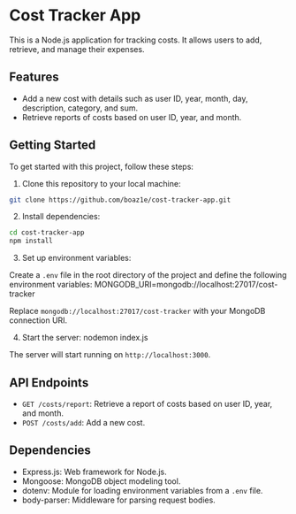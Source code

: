 # Cost Tracker App

This is a Node.js application for tracking costs. It allows users to add, retrieve, and manage their expenses.

## Features

- Add a new cost with details such as user ID, year, month, day, description, category, and sum.
- Retrieve reports of costs based on user ID, year, and month.

## Getting Started

To get started with this project, follow these steps:

1. Clone this repository to your local machine:

```bash
git clone https://github.com/boaz1e/cost-tracker-app.git
```

2. Install dependencies:

```bash
cd cost-tracker-app
npm install
```

3. Set up environment variables:

Create a `.env` file in the root directory of the project and define the following environment variables:
MONGODB_URI=mongodb://localhost:27017/cost-tracker

Replace `mongodb://localhost:27017/cost-tracker` with your MongoDB connection URI.

4. Start the server:
   nodemon index.js

The server will start running on `http://localhost:3000`.

## API Endpoints

- `GET /costs/report`: Retrieve a report of costs based on user ID, year, and month.
- `POST /costs/add`: Add a new cost.

## Dependencies

- Express.js: Web framework for Node.js.
- Mongoose: MongoDB object modeling tool.
- dotenv: Module for loading environment variables from a `.env` file.
- body-parser: Middleware for parsing request bodies.

